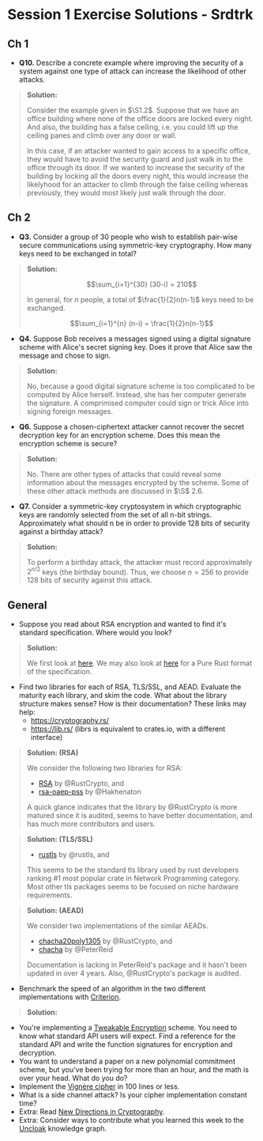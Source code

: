 # Session 1 Exercise Solutions - Srdtrk

## Ch 1

- **Q10.** Describe a concrete example where improving the security of a system against one type of attack can increase the likelihood of other attacks.

>**Solution:**
>
> Consider the example given in $\S1.2$. Suppose that we have an office building where none of the office doors are locked every night. And also, the building has a false ceiling, i.e. you could lift up the ceiling panes and climb over any door or wall.
>
> In this case, if an attacker wanted to gain access to a specific office, they would have to avoid the security guard and just walk in to the office through its door. If we wanted to increase the security of the building by locking all the doors every night, this would increase the likelyhood for an attacker to climb through the false ceiling whereas previously, they would most likely just walk through the door.

## Ch 2

- **Q3.** Consider a group of 30 people who wish to establish pair-wise secure communications using symmetric-key cryptography. How many keys need to be exchanged in total?

> **Solution:**
>
> $$\sum_{i=1}^{30} (30-i) = 210$$
>
> In general, for $n$ people, a total of $\frac{1}{2}n(n-1)$ keys need to be exchanged.
>
> $$\sum_{i=1}^{n} (n-i) = \frac{1}{2}n(n-1)$$

- **Q4.** Suppose Bob receives a messages signed using a digital signature scheme with Alice's secret signing key. Does it prove that Alice saw the message and chose to sign.

> **Solution:**
>
> No, because a good digital signature scheme is too complicated to be computed by Alice herself. Instead, she has her computer generate the signature. A comprimised computer could sign or trick Alice into signing foreign messages.

- **Q6.** Suppose a chosen-ciphertext attacker cannot recover the secret decryption key for an encryption scheme. Does this mean the encryption scheme is secure?

>**Solution:**
>
> No. There are other types of attacks that could reveal some information about the messages encrypted by the scheme. Some of these other attack methods are discussed in $\S$ 2.6.

- **Q7.** Consider a symmetric-key cryptosystem in which cryptographic keys are randomly selected from the set of all n-bit strings. Approximately what should n be in order to provide 128 bits of security against a birthday attack?

> **Solution:**
>
> To perform a birthday attack, the attacker must record approximately $2^{n/2}$ keys (the birthday bound). Thus, we choose $n=256$ to provide 128 bits of security against this attack.

## General

- Suppose you read about RSA encryption and wanted to find it's standard specification. Where would you look?

> **Solution:**
>
> We first look at [here](https://datatracker.ietf.org/doc/html/rfc8017). We may also look at [here](https://github.com/RustCrypto/formats/tree/master/pkcs1) for a Pure Rust format of the specification.

- Find two libraries for each of RSA, TLS/SSL, and AEAD. Evaluate the maturity each library, and skim the code. What about the library structure makes sense? How is their documentation? These links may help:
    - https://cryptography.rs/
    - https://lib.rs/ (librs is equivalent to crates.io, with a different interface)

> **Solution: (RSA)**
>
> We consider the following two libraries for RSA:
> - [RSA](https://github.com/RustCrypto/RSA) by @RustCrypto, and
> - [rsa-oaep-pss](https://github.com/hakhenaton/rsa-oaep-pss/) by @Hakhenaton
>
> A quick glance indicates that the library by @RustCrypto is more matured since it is audited, seems to have better documentation, and has much more contributors and users.

> **Solution: (TLS/SSL)**
>
> - [rustls](https://github.com/rustls/rustls) by @rustls, and
> 
> This seems to be the standard tls library used by rust developers ranking #1 most popular crate in Network Programming category. Most other tls packages seems to be focused on niche hardware requirements.

> **Solution: (AEAD)**
>
> We consider two implementations of the similar AEADs.
> - [chacha20poly1305](https://github.com/RustCrypto/AEADs/tree/master/chacha20poly1305) by @RustCrypto, and
> - [chacha](https://github.com/PeterReid/chacha) by @PeterReid
>
> Documentation is lacking in PeterReid's package and it hasn't been updated in over 4 years. Also, @RustCrypto's package is audited.

- Benchmark the speed of an algorithm in the two different implementations with [Criterion](https://lib.rs/crates/criterion).

> **Solution:**
- You're implementing a [Tweakable Encryption](https://en.wikipedia.org/wiki/Disk_encryption_theory) scheme. You need to know what standard API users will expect. Find a reference for the standard API and write the function signatures for encryption and decryption.
- You want to understand a paper on a new polynomial commitment scheme, but you've been trying for more than an hour, and the math is over your head. What do you do?
- Implement the [Vignère cipher](https://en.wikipedia.org/wiki/Vigen%C3%A8re_cipher) in 100 lines or less.
- What is a side channel attack? Is your cipher implementation constant time?
- Extra: Read [New Directions in Cryptography](https://ieeexplore.ieee.org/document/1055638).
- Extra: Consider ways to contribute what you learned this week to the [Uncloak](https://uncloak.org) knowledge graph.